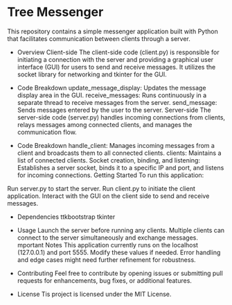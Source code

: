 # Tree Messenger
This repository contains a simple messenger application built with Python that facilitates communication between clients through a server.

- Overview
Client-side
The client-side code (client.py) is responsible for initiating a connection with the server and providing a graphical user interface (GUI) for users to send and receive messages. It utilizes the socket library for networking and tkinter for the GUI.

- Code Breakdown
update_message_display: Updates the message display area in the GUI.
receive_messages: Runs continuously in a separate thread to receive messages from the server.
send_message: Sends messages entered by the user to the server.
Server-side
The server-side code (server.py) handles incoming connections from clients, relays messages among connected clients, and manages the communication flow.

- Code Breakdown
handle_client: Manages incoming messages from a client and broadcasts them to all connected clients.
clients: Maintains a list of connected clients.
Socket creation, binding, and listening: Establishes a server socket, binds it to a specific IP and port, and listens for incoming connections.
Getting Started
To run this application:

Run server.py to start the server.
Run client.py to initiate the client application.
Interact with the GUI on the client side to send and receive messages.

- Dependencies
ttkbootstrap
tkinter
- Usage
Launch the server before running any clients.
Multiple clients can connect to the server simultaneously and exchange messages.
 mportant Notes
This application currently runs on the localhost (127.0.0.1) and port 5555. Modify these values if needed.
Error handling and edge cases might need further refinement for robustness.

- Contributing
Feel free to contribute by opening issues or submitting pull requests for enhancements, bug fixes, or additional features.

- License
Tis project is licensed under the MIT License.
